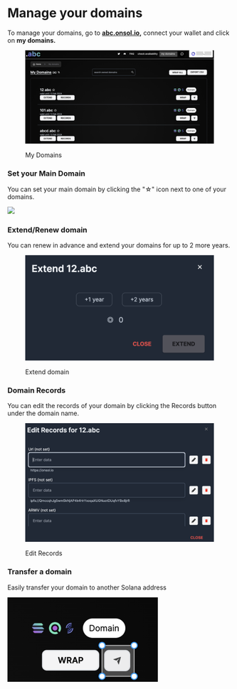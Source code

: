 # Manage your domains

To manage your domains, go to [**abc.onsol.io**](https://abc.onsol.io)**,** connect your wallet and click on **my domains.**

<figure><img src="../../.gitbook/assets/my_domains.png" alt=""><figcaption><p>My Domains</p></figcaption></figure>

### **Set your Main Domain**

You can set your main domain by clicking the "☆" icon next to one of your domains.

![](../../.gitbook/assets/main\_domain.png)



### Extend/Renew domain

You can renew in advance and extend your domains for up to 2 more years.

<figure><img src="../../.gitbook/assets/renew.png" alt=""><figcaption><p>Extend domain</p></figcaption></figure>

### **Domain Records**

You can edit the records of your domain by clicking the Records button under the domain name.

<figure><img src="../../.gitbook/assets/records.png" alt=""><figcaption><p>Edit Records</p></figcaption></figure>

### Transfer a domain

Easily transfer your domain to another Solana address

![](../../.gitbook/assets/transfer.png)
